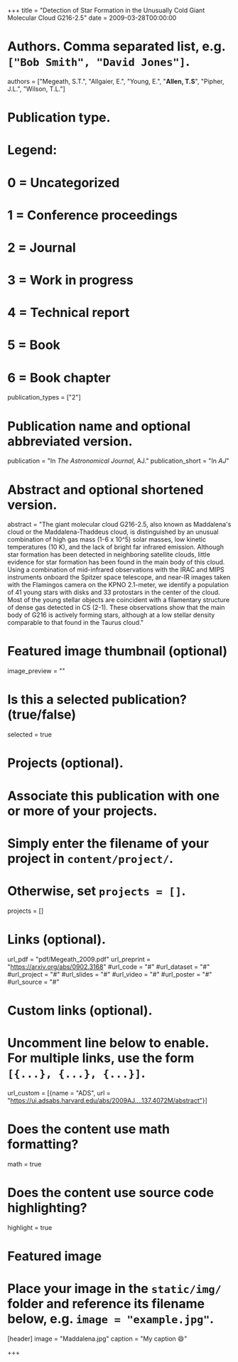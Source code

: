 +++
title = "Detection of Star Formation in the Unusually Cold Giant Molecular Cloud G216-2.5"
date = 2009-03-28T00:00:00

# Authors. Comma separated list, e.g. `["Bob Smith", "David Jones"]`.
authors = ["Megeath, S.T.", "Allgaier, E.", "Young, E.", "**Allen, T.S**", "Pipher, J.L.", "Wilson, T.L."]

# Publication type.
# Legend:
# 0 = Uncategorized
# 1 = Conference proceedings
# 2 = Journal
# 3 = Work in progress
# 4 = Technical report
# 5 = Book
# 6 = Book chapter
publication_types = ["2"]

# Publication name and optional abbreviated version.
publication = "In *The Astronomical Journal*, AJ."
publication_short = "In *AJ*"

# Abstract and optional shortened version.
abstract = "The giant molecular cloud G216-2.5, also known as Maddalena's cloud or the Maddalena-Thaddeus cloud, is distinguished by an unusual combination of high gas mass (1-6 x 10^5) solar masses, low kinetic temperatures (10 K), and the lack of bright far infrared emission. Although star formation has been detected in neighboring satellite clouds, little evidence for star formation has been found in the main body of this cloud. Using a combination of mid-infrared observations with the IRAC and MIPS instruments onboard the Spitzer space telescope, and near-IR images taken with the Flamingos camera on the KPNO 2.1-meter, we identify a population of 41 young stars with disks and 33 protostars in the center of the cloud. Most of the young stellar objects are coincident with a filamentary structure of dense gas detected in CS (2-1). These observations show that the main body of G216 is actively forming stars, although at a low stellar density comparable to that found in the Taurus cloud."

# Featured image thumbnail (optional)
image_preview = ""

# Is this a selected publication? (true/false)
selected = true

# Projects (optional).
#   Associate this publication with one or more of your projects.
#   Simply enter the filename of your project in `content/project/`.
#   Otherwise, set `projects = []`.
projects = []

# Links (optional).
url_pdf = "pdf/Megeath_2009.pdf"
url_preprint = "https://arxiv.org/abs/0902.3168"
#url_code = "#"
#url_dataset = "#"
#url_project = "#"
#url_slides = "#"
#url_video = "#"
#url_poster = "#"
#url_source = "#"

# Custom links (optional).
#   Uncomment line below to enable. For multiple links, use the form `[{...}, {...}, {...}]`.
url_custom = [{name = "ADS", url = "https://ui.adsabs.harvard.edu/abs/2009AJ....137.4072M/abstract"}]

# Does the content use math formatting?
math = true

# Does the content use source code highlighting?
highlight = true

# Featured image
# Place your image in the `static/img/` folder and reference its filename below, e.g. `image = "example.jpg"`.
[header]
image = "Maddalena.jpg"
caption = "My caption :smile:"

+++

